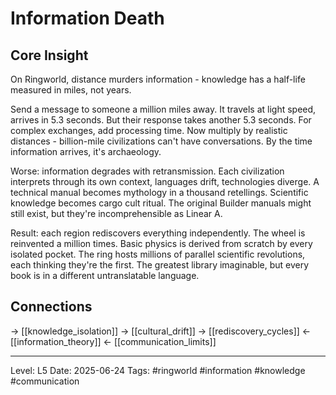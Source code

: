 # Information Death

## Core Insight
On Ringworld, distance murders information - knowledge has a half-life measured in miles, not years.

Send a message to someone a million miles away. It travels at light speed, arrives in 5.3 seconds. But their response takes another 5.3 seconds. For complex exchanges, add processing time. Now multiply by realistic distances - billion-mile civilizations can't have conversations. By the time information arrives, it's archaeology.

Worse: information degrades with retransmission. Each civilization interprets through its own context, languages drift, technologies diverge. A technical manual becomes mythology in a thousand retellings. Scientific knowledge becomes cargo cult ritual. The original Builder manuals might still exist, but they're incomprehensible as Linear A.

Result: each region rediscovers everything independently. The wheel is reinvented a million times. Basic physics is derived from scratch by every isolated pocket. The ring hosts millions of parallel scientific revolutions, each thinking they're the first. The greatest library imaginable, but every book is in a different untranslatable language.

## Connections
→ [[knowledge_isolation]]
→ [[cultural_drift]]
→ [[rediscovery_cycles]]
← [[information_theory]]
← [[communication_limits]]

---
Level: L5
Date: 2025-06-24
Tags: #ringworld #information #knowledge #communication